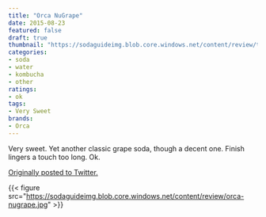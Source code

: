 ```yaml
---
title: "Orca NuGrape"
date: 2015-08-23
featured: false
draft: true
thumbnail: "https://sodaguideimg.blob.core.windows.net/content/review/thumbs/orca-nugrape.jpg"
categories:
- soda
- water
- kombucha
- other
ratings:
- ok
tags:
- Very Sweet
brands:
- Orca
---
```


Very sweet. Yet another classic grape soda, though a decent one. Finish lingers a touch too long. Ok.

[Originally posted to Twitter.](https://twitter.com/Cavorter/status/635642658635976706)

{{< figure src="https://sodaguideimg.blob.core.windows.net/content/review/orca-nugrape.jpg" >}}

